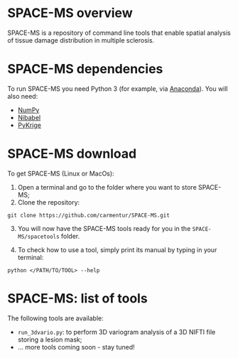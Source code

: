 # SPACE-MS overview 

SPACE-MS is a repository of command line tools that enable spatial analysis of tissue damage distribution in multiple sclerosis.

# SPACE-MS dependencies
To run SPACE-MS you need Python 3 (for example, via [Anaconda](http://www.anaconda.com/distribution)). You will also need:
* [NumPy](http://numpy.org)
* [Nibabel](http://nipy.org/nibabel)
* [PyKrige](http://pypi.org/project/PyKrige)

# SPACE-MS download
To get SPACE-MS (Linux or MacOs):

1. Open a terminal and go to the folder where you want to store SPACE-MS;
2. Clone the repository:
```
git clone https://github.com/carmentur/SPACE-MS.git 
```
3. You will now have the SPACE-MS tools ready for you in the `SPACE-MS/spacetools` folder. 

4. To check how to use a tool, simply print its manual by typing in your terminal:
```
python </PATH/TO/TOOL> --help
```

# SPACE-MS: list of tools

The following tools are available:
* `run_3dvario.py`: to perform 3D variogram analysis of a 3D NIFTI file storing a lesion mask;
* ... more tools coming soon - stay tuned!

